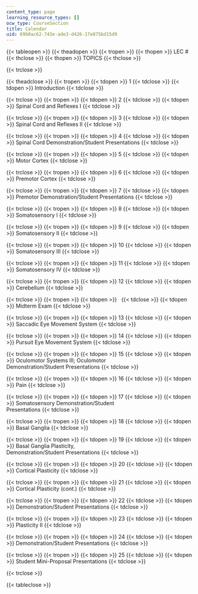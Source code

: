 ```yaml
---
content_type: page
learning_resource_types: []
ocw_type: CourseSection
title: Calendar
uid: 69b0ac62-743e-ade3-d426-17e875bd15d9
---
```


{{< tableopen >}}
{{< theadopen >}}
{{< tropen >}}
{{< thopen >}}
LEC #
{{< thclose >}}
{{< thopen >}}
TOPICS
{{< thclose >}}

{{< trclose >}}

{{< theadclose >}}
{{< tropen >}}
{{< tdopen >}}
1
{{< tdclose >}}
{{< tdopen >}}
Introduction
{{< tdclose >}}

{{< trclose >}}
{{< tropen >}}
{{< tdopen >}}
2
{{< tdclose >}}
{{< tdopen >}}
Spinal Cord and Reflexes I
{{< tdclose >}}

{{< trclose >}}
{{< tropen >}}
{{< tdopen >}}
3
{{< tdclose >}}
{{< tdopen >}}
Spinal Cord and Reflexes II
{{< tdclose >}}

{{< trclose >}}
{{< tropen >}}
{{< tdopen >}}
4
{{< tdclose >}}
{{< tdopen >}}
Spinal Cord Demonstration/Student Presentations
{{< tdclose >}}

{{< trclose >}}
{{< tropen >}}
{{< tdopen >}}
5
{{< tdclose >}}
{{< tdopen >}}
Motor Cortex
{{< tdclose >}}

{{< trclose >}}
{{< tropen >}}
{{< tdopen >}}
6
{{< tdclose >}}
{{< tdopen >}}
Premotor Cortex
{{< tdclose >}}

{{< trclose >}}
{{< tropen >}}
{{< tdopen >}}
7
{{< tdclose >}}
{{< tdopen >}}
Premotor Demonstration/Student Presentations
{{< tdclose >}}

{{< trclose >}}
{{< tropen >}}
{{< tdopen >}}
8
{{< tdclose >}}
{{< tdopen >}}
Somatosensory I
{{< tdclose >}}

{{< trclose >}}
{{< tropen >}}
{{< tdopen >}}
9
{{< tdclose >}}
{{< tdopen >}}
Somatosensory II
{{< tdclose >}}

{{< trclose >}}
{{< tropen >}}
{{< tdopen >}}
10
{{< tdclose >}}
{{< tdopen >}}
Somatosensory III
{{< tdclose >}}

{{< trclose >}}
{{< tropen >}}
{{< tdopen >}}
11
{{< tdclose >}}
{{< tdopen >}}
Somatosensory IV
{{< tdclose >}}

{{< trclose >}}
{{< tropen >}}
{{< tdopen >}}
12
{{< tdclose >}}
{{< tdopen >}}
Cerebellum
{{< tdclose >}}

{{< trclose >}}
{{< tropen >}}
{{< tdopen >}}
 
{{< tdclose >}}
{{< tdopen >}}
Midterm Exam
{{< tdclose >}}

{{< trclose >}}
{{< tropen >}}
{{< tdopen >}}
13
{{< tdclose >}}
{{< tdopen >}}
Saccadic Eye Movement System
{{< tdclose >}}

{{< trclose >}}
{{< tropen >}}
{{< tdopen >}}
14
{{< tdclose >}}
{{< tdopen >}}
Pursuit Eye Movement System
{{< tdclose >}}

{{< trclose >}}
{{< tropen >}}
{{< tdopen >}}
15
{{< tdclose >}}
{{< tdopen >}}
Oculomotor Systems III; Oculomotor  
Demonstration/Student Presentations
{{< tdclose >}}

{{< trclose >}}
{{< tropen >}}
{{< tdopen >}}
16
{{< tdclose >}}
{{< tdopen >}}
Pain
{{< tdclose >}}

{{< trclose >}}
{{< tropen >}}
{{< tdopen >}}
17
{{< tdclose >}}
{{< tdopen >}}
Somatosensory Demonstration/Student  
Presentations
{{< tdclose >}}

{{< trclose >}}
{{< tropen >}}
{{< tdopen >}}
18
{{< tdclose >}}
{{< tdopen >}}
Basal Ganglia
{{< tdclose >}}

{{< trclose >}}
{{< tropen >}}
{{< tdopen >}}
19
{{< tdclose >}}
{{< tdopen >}}
Basal Ganglia Plasticity,  
Demonstration/Student Presentations
{{< tdclose >}}

{{< trclose >}}
{{< tropen >}}
{{< tdopen >}}
20
{{< tdclose >}}
{{< tdopen >}}
Cortical Plasticity
{{< tdclose >}}

{{< trclose >}}
{{< tropen >}}
{{< tdopen >}}
21
{{< tdclose >}}
{{< tdopen >}}
Cortical Plasticity (cont.)
{{< tdclose >}}

{{< trclose >}}
{{< tropen >}}
{{< tdopen >}}
22
{{< tdclose >}}
{{< tdopen >}}
Demonstration/Student Presentations
{{< tdclose >}}

{{< trclose >}}
{{< tropen >}}
{{< tdopen >}}
23
{{< tdclose >}}
{{< tdopen >}}
Plasticity II
{{< tdclose >}}

{{< trclose >}}
{{< tropen >}}
{{< tdopen >}}
24
{{< tdclose >}}
{{< tdopen >}}
Demonstration/Student Presentations
{{< tdclose >}}

{{< trclose >}}
{{< tropen >}}
{{< tdopen >}}
25
{{< tdclose >}}
{{< tdopen >}}
Student Mini-Proposal Presentations
{{< tdclose >}}

{{< trclose >}}

{{< tableclose >}}